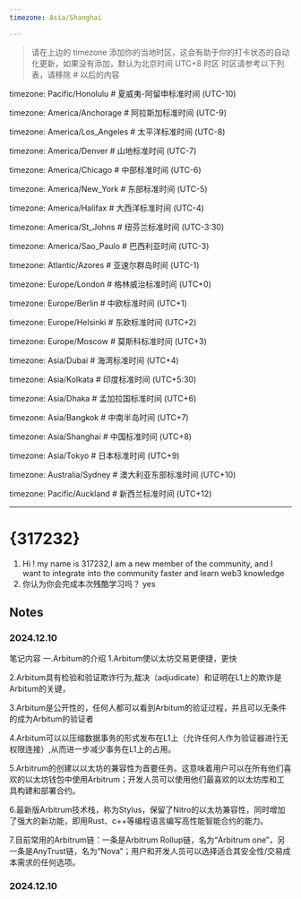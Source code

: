 ```yaml
---
timezone: Asia/Shanghai

---
```


> 请在上边的 timezone 添加你的当地时区，这会有助于你的打卡状态的自动化更新，如果没有添加，默认为北京时间 UTC+8 时区
> 时区请参考以下列表，请移除 # 以后的内容

timezone: Pacific/Honolulu # 夏威夷-阿留申标准时间 (UTC-10)

timezone: America/Anchorage # 阿拉斯加标准时间 (UTC-9)

timezone: America/Los_Angeles # 太平洋标准时间 (UTC-8)

timezone: America/Denver # 山地标准时间 (UTC-7)

timezone: America/Chicago # 中部标准时间 (UTC-6)

timezone: America/New_York # 东部标准时间 (UTC-5)

timezone: America/Halifax # 大西洋标准时间 (UTC-4)

timezone: America/St_Johns # 纽芬兰标准时间 (UTC-3:30)

timezone: America/Sao_Paulo # 巴西利亚时间 (UTC-3)

timezone: Atlantic/Azores # 亚速尔群岛时间 (UTC-1)

timezone: Europe/London # 格林威治标准时间 (UTC+0)

timezone: Europe/Berlin # 中欧标准时间 (UTC+1)

timezone: Europe/Helsinki # 东欧标准时间 (UTC+2)

timezone: Europe/Moscow # 莫斯科标准时间 (UTC+3)

timezone: Asia/Dubai # 海湾标准时间 (UTC+4)

timezone: Asia/Kolkata # 印度标准时间 (UTC+5:30)

timezone: Asia/Dhaka # 孟加拉国标准时间 (UTC+6)

timezone: Asia/Bangkok # 中南半岛时间 (UTC+7)

timezone: Asia/Shanghai # 中国标准时间 (UTC+8)

timezone: Asia/Tokyo # 日本标准时间 (UTC+9)

timezone: Australia/Sydney # 澳大利亚东部标准时间 (UTC+10)

timezone: Pacific/Auckland # 新西兰标准时间 (UTC+12)

---

# {317232}

1. Hi ! my name is 317232,I am a new member of the community, and I want to integrate into the community faster and learn web3 knowledge
2. 你认为你会完成本次残酷学习吗？
   yes

## Notes

<!-- Content_START -->

### 2024.12.10

笔记内容
一.Arbitum的介绍 
1.Arbitum使以太坊交易更便捷，更快

2.Arbitum具有检验和验证欺诈行为,裁决（adjudicate）和证明在L1上的欺诈是Arbitum的关键，

3.Arbitum是公开性的，任何人都可以看到Arbitum的验证过程，并且可以无条件的成为Arbitum的验证者

4.Arbitum可以以压缩数据事务的形式发布在L1上（允许任何人作为验证器进行无权限连接）,从而进一步减少事务在L1上的占用。

5.Arbitrum的创建以以太坊的兼容性为首要任务。这意味着用户可以在所有他们喜欢的以太坊钱包中使用Arbitrum；开发人员可以使用他们最喜欢的以太坊库和工具构建和部署合约。

6.最新版Arbitrum技术栈，称为Stylus，保留了Nitro的以太坊兼容性，同时增加了强大的新功能，即用Rust、c++等编程语言编写高性能智能合约的能力。

7.目前常用的Arbitrum链：一条是Arbitrum Rollup链，名为“Arbitrum one”，另一条是AnyTrust链，名为“Nova”；用户和开发人员可以选择适合其安全性/交易成本需求的任何选项。

### 2024.12.10

<!-- Content_END -->

